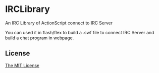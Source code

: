 # IRCLibrary
An IRC Library of ActionScript connect to IRC Server

You can used it in flash/flex to build a .swf file to connect IRC Server and build a chat program in webpage.

## License
[The MIT License](LICENSE.md)
